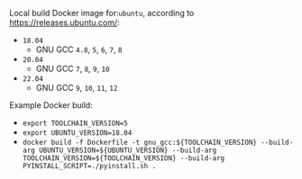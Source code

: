 Local build Docker image for:`ubuntu`, according to https://releases.ubuntu.com/:

* `18.04`
    * GNU GCC `4.8`, `5`, `6`, `7`, `8`
* `20.04`
    * GNU GCC `7`, `8`, `9`, `10`
* `22.04`
    * GNU GCC `9`, `10`, `11`, `12`

Example Docker build:

* `export TOOLCHAIN_VERSION=5`
* `export UBUNTU_VERSION=18.04`
* `docker build -f Dockerfile -t gnu_gcc:${TOOLCHAIN_VERSION} --build-arg UBUNTU_VERSION=${UBUNTU_VERSION} --build-arg TOOLCHAIN_VERSION=${TOOLCHAIN_VERSION} --build-arg PYINSTALL_SCRIPT=./pyinstall.sh .`
